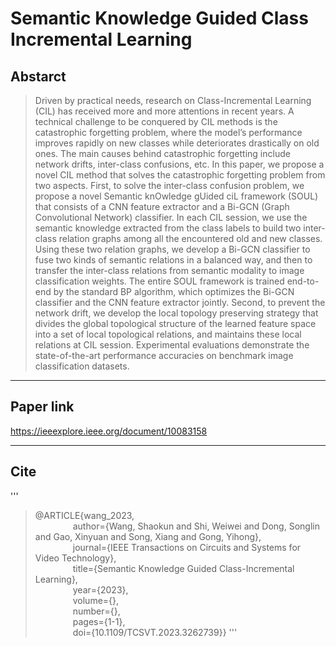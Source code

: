 # Semantic Knowledge Guided Class Incremental Learning

## Abstarct
> Driven by practical needs, research on Class-Incremental Learning (CIL) has received more and more attentions in recent years. A technical challenge to be conquered by CIL methods is the catastrophic forgetting problem, where the model’s performance improves rapidly on new classes while deteriorates drastically on old ones. The main causes behind catastrophic forgetting include network drifts, inter-class confusions, etc. In this paper, we propose a novel CIL method that solves the catastrophic forgetting problem from two aspects. First, to solve the inter-class confusion problem, we propose a novel Semantic knOwledge gUided ciL framework (SOUL) that consists of a CNN feature extractor and a Bi-GCN (Graph Convolutional Network) classifier. In each CIL session, we use the semantic knowledge extracted from the class labels to build two inter-class relation graphs among all the encountered old and new classes. Using these two relation graphs, we develop a Bi-GCN classifier to fuse two kinds of semantic relations in a balanced way, and then to transfer the inter-class relations from semantic modality to image classification weights. The entire SOUL framework is trained end-to-end by the standard BP algorithm, which optimizes the Bi-GCN classifier and the CNN feature extractor jointly. Second, to prevent the network drift, we develop the local topology preserving strategy that divides the global topological structure of the learned feature space into a set of local topological relations, and maintains these local relations at CIL session. Experimental evaluations demonstrate the state-of-the-art performance accuracies on benchmark image classification datasets.
***
## Paper link
https://ieeexplore.ieee.org/document/10083158
***
## Cite
'''
> @ARTICLE{wang_2023, \
> &emsp;&emsp;&emsp;&emsp; author={Wang, Shaokun and Shi, Weiwei and Dong, Songlin and Gao, Xinyuan and Song, Xiang and Gong, Yihong}, \
> &emsp;&emsp;&emsp;&emsp; journal={IEEE Transactions on Circuits and Systems for Video Technology}, \
> &emsp;&emsp;&emsp;&emsp; title={Semantic Knowledge Guided Class-Incremental Learning}, \
> &emsp;&emsp;&emsp;&emsp; year={2023}, \
> &emsp;&emsp;&emsp;&emsp; volume={}, \
> &emsp;&emsp;&emsp;&emsp; number={}, \
> &emsp;&emsp;&emsp;&emsp; pages={1-1}, \
> &emsp;&emsp;&emsp;&emsp; doi={10.1109/TCSVT.2023.3262739}}
'''
